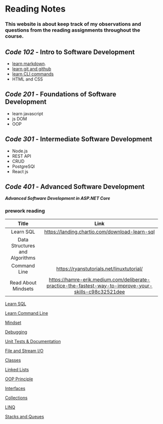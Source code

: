 # Reading Notes
### This website is about keep track of my observations and questions from the reading assignments throughout the course.
## *Code 102* - **Intro to Software Development**
- [learn markdown](https://www.markdownguide.org/basic-syntax/).
- [learn git and github](https://www.plesk.com/blog/various/git-commands-cheat-sheet/)
- [learn CLI commands](https://www.codecademy.com/learn/learn-the-command-line/modules/learn-the-command-line-navigation/cheatsheet)
- HTML and CSS
## *Code 201* - **Foundations of Software Development**
* learn javascript
* js DOM
* OOP
## *Code 301* - **Intermediate Software Development**
* Node.js
* REST API
* CRUD
* PostgreSQl
* React js

## *Code 401* - **Advanced Software Development**
***Advanced Software Development in ASP.NET Core***
### prework reading
| Title      | Link |
| :-----------: | :-----------: |
| Learn SQL      | https://landing.chartio.com/download-learn-sql       |
| Data Structures and Algorithms |         |
| Command Line | https://ryanstutorials.net/linuxtutorial/ |
| Read About Mindsets| https://hamre-erik.medium.com/deliberate-practice-the-fastest-way-to-improve-your-skills-c98c32521dee |

[Learn SQL](sql.md)

[Learn Command Line](cmd.md)

[Mindset](mindset.md)

[Debugging](debugg.md)

[Unit Tests & Documentation](unittests.md)

[File and Stream I/O](fileandstreamIO.md)

[Classes](classes.md)

[Linked Lists](LinkedList.md)

[OOP Principle](oopprinciple.md)

[Interfaces](Interfaces.md)

[Collections](Collections.md)

[LINQ](LINQ.md)

[Stacks and Queues](StacksandQueues.md)